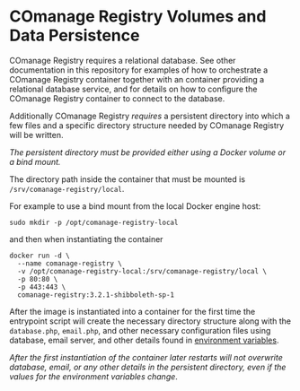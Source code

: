 <!--
COmanage Registry Docker documentation

Portions licensed to the University Corporation for Advanced Internet
Development, Inc. ("UCAID") under one or more contributor license agreements.
See the NOTICE file distributed with this work for additional information
regarding copyright ownership.

UCAID licenses this file to you under the Apache License, Version 2.0
(the "License"); you may not use this file except in compliance with the
License. You may obtain a copy of the License at:

http://www.apache.org/licenses/LICENSE-2.0

Unless required by applicable law or agreed to in writing, software
distributed under the License is distributed on an "AS IS" BASIS,
WITHOUT WARRANTIES OR CONDITIONS OF ANY KIND, either express or implied.
See the License for the specific language governing permissions and
limitations under the License.
-->

# COmanage Registry Volumes and Data Persistence

COmanage Registry requires a relational database. See other documentation in 
this repository for examples of how to orchestrate a COmanage Registry container
together with an container providing a relational database service, and for details on how
to configure the COmanage Registry container to connect to the database.

Additionally COmanage Registry *requires* a persistent directory into which
a few files and a specific directory structure needed by COmanage Registry
will be written. 

*The persistent directory must be provided either using a Docker volume
or a bind mount.*

The directory path inside the container that must be mounted
is `/srv/comanage-registry/local`.

For example to use a bind mount from the local Docker engine host:

```
sudo mkdir -p /opt/comanage-registry-local
```

and then when instantiating the container

```
docker run -d \
  --name comanage-registry \
  -v /opt/comanage-registry-local:/srv/comanage-registry/local \
  -p 80:80 \
  -p 443:443 \
  comanage-registry:3.2.1-shibboleth-sp-1
```

After the image is instantiated into a container for the first time
the entrypoint script will create the necessary directory structure
along with the `database.php`, `email.php`, and other necessary configuration files using
database, email server, and other details found in 
[environment variables](./comanage-registry-common-environment-variables.md).

*After the first instantiation of the container later restarts will not overwrite
database, email, or any other details in the persistent directory, even if the
values for the environment variables change*.


